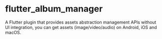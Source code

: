 # flutter_album_manager
A Flutter plugin that provides assets abstraction management APIs without UI integration, you can get assets (image/video/audio) on Android, iOS and macOS.
